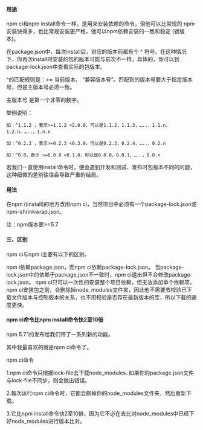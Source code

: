 #### 用途

npm ci和npm install命令一样，是用来安装依赖的命令，但他可以比常规的 npm 安装快得多，也比常规安装更严格，他可以npm依赖安装的一致和稳定 (锁版本)。

在package.json中，每次install后，对应的版本前都有个 ^ 符号。在这种情况下，你再次install时安装的包的版本可能与前次不一样，具体的，你可以到package-lock.json中查看实际的包版本。

^的匹配规则是：>= 当前版本， “兼容版本号”。匹配到的版本号要大于指定版本号，但是主版本号必须一致。

主版本号 是第一个非零的数字。

举例说明：
```
如：^1.1.2 ，表示>=1.1.2 <2.0.0，可以是1.1.2，1.1.3，…..，1.1.n，1.2.n，…..，1.n.n

如：^0.2.3 ，表示>=0.2.3 <0.3.0，可以是0.2.3，0.2.4，…..，0.2.n

如：^0.0，表示 >=0.0.0 <0.1.0，可以是0.0.0，0.0.1，…..，0.0.n
```
若我们一直使用install命令时，便会遇到开发和测试、发布时包版本不同的问题，这种细微的差别往往会导致严重的结局。

#### 用法
在npm i(install)的地方改用npm ci，当然项目中必须有一个package-lock.json或npm-shrinkwrap.json。

注：npm版本要>=5.7

#### 三、区别
npm ci与npm i主要有以下的区别。

npm i依赖package.json，而npm ci依赖package-lock.json。
当package-lock.json中的依赖于package.json不一致时，npm ci退出但不会修改package-lock.json。
npm ci只可以一次性的安装整个项目依赖，但无法添加单个依赖项。
npm ci安装包之前，会删除掉node_modules文件夹，因此他不需要去校验已下载文件版本与控制版本的关系，也不用校验是否存在最新版本的库，所以下载的速度更快。

#### npm ci命令比npm install命令快2至10倍
npm 5.7.1的发布给我们带了一系列新的功能。

其中我最喜欢的就是npm ci命令了。

npm ci命令

1.npm ci命令只根据lock-file去下载node_modules. 如果你的package.json文件与lock-file不同步，则会抛出错误。

2.每次运行npm ci命令时，它都会删掉你的node_modules文件夹，然后重新下载。

3.它比npm install命令快2至10倍，因为它不必在去比对node_modules中已经下好node_modules进行版本比对。

 
